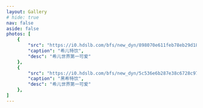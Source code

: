 ```yaml
---
layout: Gallery
# hide: true
nav: false
aside: false
photos: [
    {
        "src": "https://i0.hdslb.com/bfs/new_dyn/898070e611feb78eb29d183bb59bc2153461563774142488.png@1044w_1044h.webp",
        "caption": "希儿特饮",
        "desc": "希儿世界第一可爱"
    },
    {
        "src": "https://i0.hdslb.com/bfs/new_dyn/5c536e6b287e38c6728c9785790c4f753461563774142488.png@1044w_1044h.webp",
        "caption": "黑希特饮",
        "desc": "希儿世界第一可爱"
    },
]
---
```

